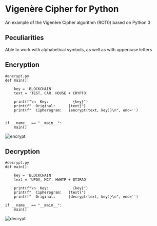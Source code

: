 # Vigenère Cipher for Python
An example of the Vigenère Cipher algorithm (ROT0) based on Python 3
## Peculiarities
Able to work with alphabetical symbols, as well as with uppercase letters

## Encryption
```
#encrypt.py
def main():
    
    key = 'BLOCKCHAIN'
    text = 'TEST, CAR. HOUSE + CRYPTO'
    
    print(f"\n  Key:           {key}")
    print(f"  Original:      {text}")
    print(f"  Cipherogram:   {encrypt(text, key)}\n", end='')

            
if __name__ == "__main__":
    main()    
```
![encrypt](https://user-images.githubusercontent.com/123471749/214316608-8110f254-307a-4815-bba3-e6d76f07127a.png)

## Decryption
```
#decrypt.py
def main():

    key = 'BLOCKCHAIN'
    text = 'UPGV, MCY. HWHTP + QTIRAO'
    
    print(f"\n  Key:           {key}")
    print(f"  Cipherogram:   {text}")
    print(f"  Original:      {decrypt(text, key)}\n", end='')
    
if __name__ == "__main__":
    main()
```
![decrypt](https://user-images.githubusercontent.com/123471749/214316540-bd9bfd19-e0b0-46d5-9082-c83c5dfa35b9.png)

